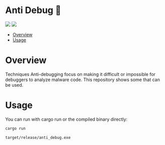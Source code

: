 # Anti Debug 🦀

<p align="left">
	<a href="https://www.rust-lang.org/"><img src="https://img.shields.io/badge/made%20with-Rust-red"></a>
	<a href="#"><img src="https://img.shields.io/badge/platform-windows-blueviolet"></a>
</p>

- [Overview](#overview)
- [Usage](#usage)

# Overview

Techniques Anti-debugging focus on making it difficult or impossible for debuggers to analyze malware code. This repository shows some that can be used.

# Usage 

You can run with cargo run or the compiled binary directly:
```sh
cargo run
```
```sh
target/release/anti_debug.exe
```